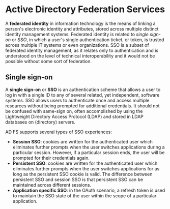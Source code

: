 # Active Directory Federation Services

A **federated identity** in information technology is the means of linking a person's electronic identity and attributes, stored across multiple distinct identity management systems.
Federated identity is related to *single sign-on* or *SSO*, in which a user's single authentication ticket, or token, is trusted across multiple IT systems or even organizations. SSO is a subset of federated identity management, as it relates only to authentication and is understood on the level of technical interoperability and it would not be possible without some sort of federation.

## Single sign-on

A **single sign-on** or **SSO** is an authentication scheme that allows a user to log in with a single ID to any of several related, yet independent, software systems. SSO allows users to authenticate once and access multiple resources without being prompted for additional credentials. It should not be confused with same-sign on, often accomplished by using the Lightweight Directory Access Protocol (LDAP) and stored in LDAP databases on (directory) servers.

AD FS supports several types of SSO experiences:

- **Session SSO**: cookies are written for the authenticated user which eliminates further prompts when the user switches applications during a particular session. However, if a particular session ends, the user will be prompted for their credentials again.
- **Persistent SSO**: cookies are written for the authenticated user which eliminates further prompts when the user switches applications for as long as the persistent SSO cookie is valid. The difference between persistent SSO and session SSO is that persistent SSO can be maintained across different sessions.
- **Application specific SSO**: in the OAuth scenario, a refresh token is used to maintain the SSO state of the user within the scope of a particular application.
